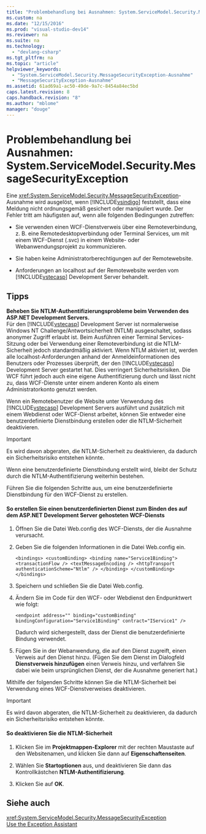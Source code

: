 ```yaml
---
title: "Problembehandlung bei Ausnahmen: System.ServiceModel.Security.MessageSecurityException"
ms.custom: na
ms.date: "12/15/2016"
ms.prod: "visual-studio-dev14"
ms.reviewer: na
ms.suite: na
ms.technology: 
  - "devlang-csharp"
ms.tgt_pltfrm: na
ms.topic: "article"
helpviewer_keywords: 
  - "System.ServiceModel.Security.MessageSecurityException-Ausnahme"
  - "MessageSecurityException-Ausnahme"
ms.assetid: 61ad69a1-ac50-49de-9a7c-8454a84ec5bd
caps.latest.revision: 8
caps.handback.revision: "8"
ms.author: "mblome"
manager: "douge"
---
```

# Problembehandlung bei Ausnahmen: System.ServiceModel.Security.MessageSecurityException
Eine <xref:System.ServiceModel.Security.MessageSecurityException>\-Ausnahme wird ausgelöst, wenn [!INCLUDE[vsindigo](../misc/includes/vsindigo_md.md)] feststellt, dass eine Meldung nicht ordnungsgemäß gesichert oder manipuliert wurde. Der Fehler tritt am häufigsten auf, wenn alle folgenden Bedingungen zutreffen:  
  
-   Sie verwenden einen WCF\-Dienstverweis über eine Remoteverbindung, z. B. eine Remotedesktopverbindung oder Terminal Services, um mit einem WCF\-Dienst \(.svc\) in einem Website\- oder Webanwendungsprojekt zu kommunizieren.  
  
-   Sie haben keine Administratorberechtigungen auf der Remotewebsite.  
  
-   Anforderungen an localhost auf der Remotewebsite werden vom [!INCLUDE[vstecasp](../misc/includes/vstecasp_md.md)] Development Server behandelt.  
  
## Tipps  
 **Beheben Sie NTLM\-Authentifizierungsprobleme beim Verwenden des ASP.NET Development Servers.**  
 Für den [!INCLUDE[vstecasp](../misc/includes/vstecasp_md.md)] Development Server ist normalerweise Windows NT Challenge\/Antwortsicherheit \(NTLM\) ausgeschaltet, sodass anonymer Zugriff erlaubt ist. Beim Ausführen einer Terminal Services\-Sitzung oder bei Verwendung einer Remoteverbindung ist die NTLM\-Sicherheit jedoch standardmäßig aktiviert. Wenn NTLM aktiviert ist, werden alle localhost\-Anforderungen anhand der Anmeldeinformationen des Benutzers oder Prozesses überprüft, der den [!INCLUDE[vstecasp](../misc/includes/vstecasp_md.md)] Development Server gestartet hat. Dies verringert Sicherheitsrisiken. Die WCF führt jedoch auch eine eigene Authentifizierung durch und lässt nicht zu, dass WCF\-Dienste unter einem anderen Konto als einem Administratorkonto genutzt werden.  
  
 Wenn ein Remotebenutzer die Website unter Verwendung des [!INCLUDE[vstecasp](../misc/includes/vstecasp_md.md)] Development Servers ausführt und zusätzlich mit einem Webdienst oder WCF\-Dienst arbeitet, können Sie entweder eine benutzerdefinierte Dienstbindung erstellen oder die NTLM\-Sicherheit deaktivieren.  
  
> [!IMPORTANT]
>  Es wird davon abgeraten, die NTLM\-Sicherheit zu deaktivieren, da dadurch ein Sicherheitsrisiko entstehen könnte.  
  
 Wenn eine benutzerdefinierte Dienstbindung erstellt wird, bleibt der Schutz durch die NTLM\-Authentifizierung weiterhin bestehen.  
  
 Führen Sie die folgenden Schritte aus, um eine benutzerdefinierte Dienstbindung für den WCF\-Dienst zu erstellen.  
  
#### So erstellen Sie einen benutzerdefinierten Dienst zum Binden des auf dem ASP.NET Development Server gehosteten WCF\-Diensts  
  
1.  Öffnen Sie die Datei Web.config des WCF\-Diensts, der die Ausnahme verursacht.  
  
2.  Geben Sie die folgenden Informationen in die Datei Web.config ein.  
  
    ```  
    <bindings> <customBinding> <binding name="Service1Binding"> <transactionFlow /> <textMessageEncoding /> <httpTransport authenticationScheme="Ntlm" /> </binding> </customBinding> </bindings>  
    ```  
  
3.  Speichern und schließen Sie die Datei Web.config.  
  
4.  Ändern Sie im Code für den WCF\- oder Webdienst den Endpunktwert wie folgt:  
  
    ```  
    <endpoint address="" binding="customBinding" bindingConfiguration="Service1Binding" contract="IService1" />  
    ```  
  
     Dadurch wird sichergestellt, dass der Dienst die benutzerdefinierte Bindung verwendet.  
  
5.  Fügen Sie in der Webanwendung, die auf den Dienst zugreift, einen Verweis auf den Dienst hinzu. \(Fügen Sie dem Dienst im Dialogfeld **Dienstverweis hinzufügen** einen Verweis hinzu, und verfahren Sie dabei wie beim ursprünglichen Dienst, der die Ausnahme generiert hat.\)  
  
 Mithilfe der folgenden Schritte können Sie die NTLM\-Sicherheit bei Verwendung eines WCF\-Dienstverweises deaktivieren.  
  
> [!IMPORTANT]
>  Es wird davon abgeraten, die NTLM\-Sicherheit zu deaktivieren, da dadurch ein Sicherheitsrisiko entstehen könnte.  
  
#### So deaktivieren Sie die NTLM\-Sicherheit  
  
1.  Klicken Sie im **Projektmappen\-Explorer** mit der rechten Maustaste auf den Websitenamen, und klicken Sie dann auf **Eigenschaftenseiten**.  
  
2.  Wählen Sie **Startoptionen** aus, und deaktivieren Sie dann das Kontrollkästchen **NTLM\-Authentifizierung**.  
  
3.  Klicken Sie auf **OK**.  
  
## Siehe auch  
 <xref:System.ServiceModel.Security.MessageSecurityException>   
 [Use the Exception Assistant](../Topic/How%20to:%20Use%20the%20Exception%20Assistant.md)